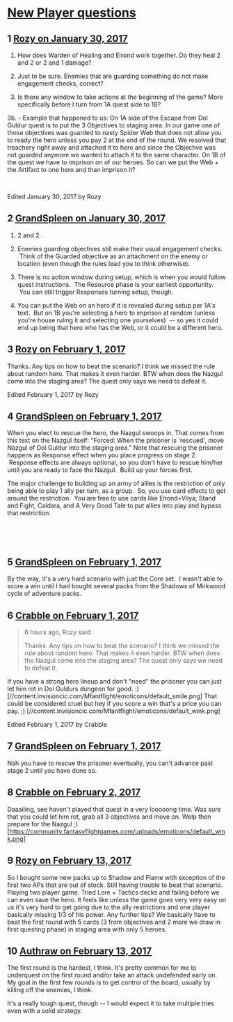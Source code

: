 # [New Player questions](https://community.fantasyflightgames.com/topic/241311-new-player-questions/)

## 1 [Rozy on January 30, 2017](https://community.fantasyflightgames.com/topic/241311-new-player-questions/?do=findComment&comment=2615793)

1. How does Warden of Healing and Elrond work together. Do they heal 2 and 2 or 2 and 1 damage?

2. Just to be sure. Enemies that are guarding something do not make engagement checks, correct?

3. Is there any window to take actions at the beginning of the game? More specifically before I turn from 1A quest side to 1B?

3b. - Example that happened to us: On 1A side of the Escape from Dol Guldur quest is to put the 3 Objectives to staging area. In our game one of those objectives was guarded to nasty Spider Web that does not allow you to ready the hero unless you pay 2 at the end of the round. We resolved that treachery right away and attached it to hero and since the Objective was not guarded anymore we wanted to attach it to the same character. On 1B of the quest we have to imprison on of our heroes. So can we put the Web + the Artifact to one hero and than imprison it?

 

Edited January 30, 2017 by Rozy

## 2 [GrandSpleen on January 30, 2017](https://community.fantasyflightgames.com/topic/241311-new-player-questions/?do=findComment&comment=2615982)

1. 2 and 2.

2. Enemies guarding objectives still make their usual engagement checks.  Think of the Guarded objective as an attachment on the enemy or location (even though the rules lead you to think otherwise).

3. There is no action window during setup, which is when you would follow quest instructions.  The Resource phase is your earliest opportunity.  You can still trigger Responses turning setup, though.

4. You can put the Web on an hero if it is revealed during setup per 1A's text.  But on 1B you're selecting a hero to imprison at random (unless you're house ruling it and selecting one yourselves)  -- so yes it could end up being that hero who has the Web, or it could be a different hero. 

## 3 [Rozy on February 1, 2017](https://community.fantasyflightgames.com/topic/241311-new-player-questions/?do=findComment&comment=2619492)

Thanks. Any tips on how to beat the scenario? I think we missed the rule about random hero. That makes it even harder. BTW when does the Nazgul come into the staging area? The quest only says we need to defeat it.

Edited February 1, 2017 by Rozy

## 4 [GrandSpleen on February 1, 2017](https://community.fantasyflightgames.com/topic/241311-new-player-questions/?do=findComment&comment=2619547)

When you elect to rescue the hero, the Nazgul swoops in. That comes from this text on the Nazgul itself: "Forced: When the prisoner is 'rescued', move Nazgul of Dol Guldur into the staging area." Note that rescuing the prisoner happens as Response effect when you place progress on stage 2.  Response effects are always optional, so you don't have to rescue him/her until you are ready to face the Nazgul.  Build up your forces first.  

The major challenge to building up an army of allies is the restriction of only being able to play 1 ally per turn, as a group.  So, you use card effects to get around the restriction.  You are free to use cards like Elrond+Vilya, Stand and Fight, Caldara, and A Very Good Tale to put allies into play and bypass that restriction.

 

 

## 5 [GrandSpleen on February 1, 2017](https://community.fantasyflightgames.com/topic/241311-new-player-questions/?do=findComment&comment=2619549)

By the way, it's a very hard scenario with just the Core set.  I wasn't able to score a win until I had bought several packs from the Shadows of Mirkwood cycle of adventure packs.

## 6 [Crabble on February 1, 2017](https://community.fantasyflightgames.com/topic/241311-new-player-questions/?do=findComment&comment=2619757)

> 6 hours ago, Rozy said:
> 
> Thanks. Any tips on how to beat the scenario? I think we missed the rule about random hero. That makes it even harder. BTW when does the Nazgul come into the staging area? The quest only says we need to defeat it.

If you have a strong hero lineup and don't "need" the prisoner you can just let him rot in Dol Guldurs dungeon for good. :) [//content.invisioncic.com/Mfantflight/emoticons/default_smile.png] That could be considered cruel but hey if you score a win that's a price you can pay. ;) [//content.invisioncic.com/Mfantflight/emoticons/default_wink.png]

Edited February 1, 2017 by Crabble

## 7 [GrandSpleen on February 1, 2017](https://community.fantasyflightgames.com/topic/241311-new-player-questions/?do=findComment&comment=2620208)

Nah you have to rescue the prisoner eventually, you can't advance past stage 2 until you have done so.

## 8 [Crabble on February 2, 2017](https://community.fantasyflightgames.com/topic/241311-new-player-questions/?do=findComment&comment=2621740)

Daaaiiing, see haven't played that quest in a very looooong time. Was sure that you could let him rot, grab all 3 objectives and move on. Welp then prepare for the Nazgul ;) [https://community.fantasyflightgames.com/uploads/emoticons/default_wink.png]

## 9 [Rozy on February 13, 2017](https://community.fantasyflightgames.com/topic/241311-new-player-questions/?do=findComment&comment=2637669)

So I bought some new packs up to Shadow and Flame with exception of the first two APs that are out of stock. Still having trouble to beat that scenario. Playing two player game. Tried Lore + Tactics decks and failing before we can even save the hero. It feels like unless the game goes very very easy on us it's very hard to get going due to the ally restrictions and one player basically missing 1/3 of his power. Any further tips? We basically have to beat the first round with 5 cards (3 from objectives and 2 more we draw in first questing phase) in staging area with only 5 heroes. 

## 10 [Authraw on February 13, 2017](https://community.fantasyflightgames.com/topic/241311-new-player-questions/?do=findComment&comment=2637692)

The first round is the hardest, I think. It's pretty common for me to underquest on the first round and/or take an attack undefended early on. My goal in the first few rounds is to get control of the board, usually by killing off the enemies, I think.

It's a really tough quest, though -- I would expect it to take multiple tries even with a solid strategy.

